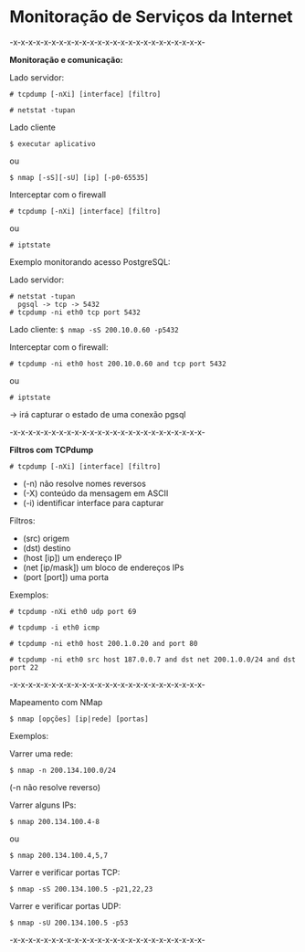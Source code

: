 # Monitoração de Serviços da Internet

-x-x-x-x-x-x-x-x-x-x-x-x-x-x-x-x-x-x-x-x-x-x-x-x-x-

**Monitoração e comunicação:**

Lado servidor:

`# tcpdump [-nXi] [interface] [filtro]`

`# netstat -tupan`

Lado cliente

`$ executar aplicativo`

ou

`$ nmap [-sS][-sU] [ip] [-p0-65535]`

Interceptar com o firewall

`# tcpdump [-nXi] [interface] [filtro]`

ou

`# iptstate`

Exemplo monitorando acesso PostgreSQL:

Lado servidor:

```
# netstat -tupan
  pgsql -> tcp -> 5432
# tcpdump -ni eth0 tcp port 5432
```

Lado cliente:
`$ nmap -sS 200.10.0.60 -p5432`

Interceptar com o firewall:

`# tcpdump -ni eth0 host 200.10.0.60 and tcp port 5432`

ou

`# iptstate`

-> irá capturar o estado de uma conexão pgsql

-x-x-x-x-x-x-x-x-x-x-x-x-x-x-x-x-x-x-x-x-x-x-x-x-x-

**Filtros com TCPdump**

`# tcpdump [-nXi] [interface] [filtro]`
- (-n) não resolve nomes reversos
- (-X) conteúdo da mensagem em ASCII
- (-i) identificar interface para capturar

Filtros:
- (src) origem
- (dst) destino
- (host [ip]) um endereço IP
- (net [ip/mask]) um bloco de endereços IPs
- (port [port]) uma porta

Exemplos:

`# tcpdump -nXi eth0 udp port 69`

`# tcpdump -i eth0 icmp`

`# tcpdump -ni eth0 host 200.1.0.20 and port 80`

`# tcpdump -ni eth0 src host 187.0.0.7 and dst net 200.1.0.0/24 and dst port 22`

-x-x-x-x-x-x-x-x-x-x-x-x-x-x-x-x-x-x-x-x-x-x-x-x-x-

Mapeamento com NMap

`$ nmap [opções] [ip|rede] [portas]`

Exemplos:

Varrer uma rede:

`$ nmap -n 200.134.100.0/24`

(-n não resolve reverso)

Varrer alguns IPs:

`$ nmap 200.134.100.4-8`

ou

`$ nmap 200.134.100.4,5,7`

Varrer e verificar portas TCP:

`$ nmap -sS 200.134.100.5 -p21,22,23`

Varrer e verificar portas UDP:

`$ nmap -sU 200.134.100.5 -p53`

-x-x-x-x-x-x-x-x-x-x-x-x-x-x-x-x-x-x-x-x-x-x-x-x-x-

